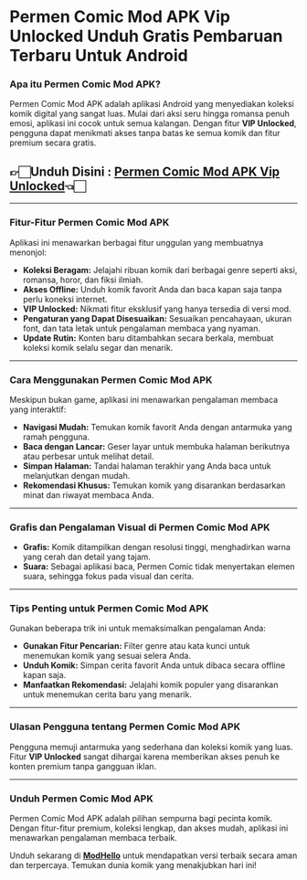 # Permen Comic Mod APK Vip Unlocked Unduh Gratis Pembaruan Terbaru Untuk Android

### **Apa itu Permen Comic Mod APK?**  
Permen Comic Mod APK adalah aplikasi Android yang menyediakan koleksi komik digital yang sangat luas. Mulai dari aksi seru hingga romansa penuh emosi, aplikasi ini cocok untuk semua kalangan. Dengan fitur **VIP Unlocked**, pengguna dapat menikmati akses tanpa batas ke semua komik dan fitur premium secara gratis.  


## 👉🏻Unduh Disini : [Permen Comic Mod APK Vip Unlocked](https://modhello.com/id/permen-comic/)👈🏻
---

### **Fitur-Fitur Permen Comic Mod APK**  
Aplikasi ini menawarkan berbagai fitur unggulan yang membuatnya menonjol:  

- **Koleksi Beragam:** Jelajahi ribuan komik dari berbagai genre seperti aksi, romansa, horor, dan fiksi ilmiah.  
- **Akses Offline:** Unduh komik favorit Anda dan baca kapan saja tanpa perlu koneksi internet.  
- **VIP Unlocked:** Nikmati fitur eksklusif yang hanya tersedia di versi mod.  
- **Pengaturan yang Dapat Disesuaikan:** Sesuaikan pencahayaan, ukuran font, dan tata letak untuk pengalaman membaca yang nyaman.  
- **Update Rutin:** Konten baru ditambahkan secara berkala, membuat koleksi komik selalu segar dan menarik.  

---

### **Cara Menggunakan Permen Comic Mod APK**  
Meskipun bukan game, aplikasi ini menawarkan pengalaman membaca yang interaktif:  

- **Navigasi Mudah:** Temukan komik favorit Anda dengan antarmuka yang ramah pengguna.  
- **Baca dengan Lancar:** Geser layar untuk membuka halaman berikutnya atau perbesar untuk melihat detail.  
- **Simpan Halaman:** Tandai halaman terakhir yang Anda baca untuk melanjutkan dengan mudah.  
- **Rekomendasi Khusus:** Temukan komik yang disarankan berdasarkan minat dan riwayat membaca Anda.  

---

### **Grafis dan Pengalaman Visual di Permen Comic Mod APK**  
- **Grafis:** Komik ditampilkan dengan resolusi tinggi, menghadirkan warna yang cerah dan detail yang tajam.  
- **Suara:** Sebagai aplikasi baca, Permen Comic tidak menyertakan elemen suara, sehingga fokus pada visual dan cerita.  

---

### **Tips Penting untuk Permen Comic Mod APK**  
Gunakan beberapa trik ini untuk memaksimalkan pengalaman Anda:  

- **Gunakan Fitur Pencarian:** Filter genre atau kata kunci untuk menemukan komik yang sesuai selera Anda.  
- **Unduh Komik:** Simpan cerita favorit Anda untuk dibaca secara offline kapan saja.  
- **Manfaatkan Rekomendasi:** Jelajahi komik populer yang disarankan untuk menemukan cerita baru yang menarik.  

---

### **Ulasan Pengguna tentang Permen Comic Mod APK**  
Pengguna memuji antarmuka yang sederhana dan koleksi komik yang luas. Fitur **VIP Unlocked** sangat dihargai karena memberikan akses penuh ke konten premium tanpa gangguan iklan.  

---

### **Unduh Permen Comic Mod APK**  
Permen Comic Mod APK adalah pilihan sempurna bagi pecinta komik. Dengan fitur-fitur premium, koleksi lengkap, dan akses mudah, aplikasi ini menawarkan pengalaman membaca terbaik.  

Unduh sekarang di [**ModHello**](#) untuk mendapatkan versi terbaik secara aman dan terpercaya. Temukan dunia komik yang menakjubkan hari ini!  
